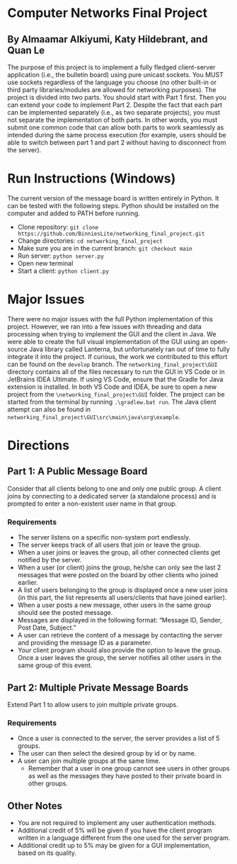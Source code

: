 # Computer Networks Final Project
## By Almaamar Alkiyumi, Katy Hildebrant, and Quan Le
The purpose of this project is to implement a fully fledged client-server application (i.e., the bulletin board) using pure unicast sockets. You MUST use sockets regardless of the language you choose (no other built-in or third party libraries/modules are allowed for networking purposes). 
The project is divided into two parts. You should start with Part 1 first. Then you can extend your code to implement Part 2. Despite the fact that each part can be implemented separately (i.e., as two separate projects), you must not separate the implementation of both parts. In other words, you must submit one common code that can allow both parts to work seamlessly as intended during the same process execution (for example, users should
be able to switch between part 1 and part 2 without having to disconnect from the server).

# Run Instructions (Windows)
The current version of the message board is written entirely in Python. It can be tested with the following steps. Python should be installed on the computer and added to PATH before running.

* Clone repository: `git clone https://github.com/BinniesLite/networking_final_project.git`
* Change directories: `cd networking_final_project`
* Make sure you are in the current branch: `git checkout main`
* Run server: `python server.py`
* Open new terminal
* Start a client: `python client.py`

# Major Issues
There were no major issues with the full Python implementation of this project. However, we ran into a few issues with threading and data processing when trying to implement the GUI and the client in Java. We were able to create the full visual implementation of the GUI using an open-source Java library called Lanterna, but unfortunately ran out of time to fully integrate it into the project. If curious, the work we contributed to this effort can be found on the `develop` branch. The `networking_final_project\GUI` directory contains all of the files necessary to run the GUI in VS Code or in JetBrains IDEA Ultimate. If using VS Code, ensure that the Gradle for Java extension is installed. In both VS Code and IDEA, be sure to open a new project from the `\networking_final_project\GUI` folder. The project can be started from the terminal by running `.\gradlew.bat run`. The Java client attempt can also be found in `networking_final_project\GUI\src\main\java\org\example`.

# Directions
## Part 1: A Public Message Board
Consider that all clients belong to one and only one public group. A client joins by connecting to a dedicated server (a standalone process) and is prompted to enter a non-existent user name in that group.

### Requirements
* The server listens on a specific non-system port endlessly. 
* The server keeps track of all users that join or leave the group.
* When a user joins or leaves the group, all other connected clients get notified by the server. 
* When a user (or client) joins the group, he/she can only see the last 2 messages that were posted on the board by other clients who joined earlier. 
* A list of users belonging to the group is displayed once a new user joins (in this part, the list represents all users/clients that have joined earlier). 
* When a user posts a new message, other users in the same group should see the posted message. 
* Messages are displayed in the following format: “Message ID, Sender, Post Date, Subject.” 
* A user can retrieve the content of a message by contacting the server and providing the message ID as a parameter.
* Your client program should also provide the option to leave the group. Once a user leaves the group, the server notifies all other users in the same group of this event.

## Part 2: Multiple Private Message Boards
Extend Part 1 to allow users to join multiple private groups. 

### Requirements
* Once a user is connected to the server, the server provides a list of 5 groups. 
* The user can then select the desired group by id or by name. 
* A user can join multiple groups at the same time. 
    * Remember that a user in one group cannot see users in other groups as well as the messages they have posted to their private board in other groups.

## Other Notes
* You are not required to implement any user authentication methods.
* Additional credit of 5% will be given if you have the client program written in a language different from the one used for the server program.
* Additional credit up to 5% may be given for a GUI implementation, based on its quality.
#
